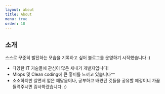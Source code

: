 ```yaml
---
layout: about
title: About
menu: true
order: 10
---
```


## 소개

스스로 꾸준히 발전하는 모습을 기록하고 싶어 블로그를 운영하기 시작했습니다 :)

- 다양한 IT 기술들에 관심이 많은 새내기 개발자입니다!
- Mlops 및 Clean coding에 큰 흥미를 느끼고 있습니다^^
- 소소하지만 살면서 얻은 깨달음이나, 공부하고 배웠던 것들을 공유할 예정이니 가끔 들려주시면 감사하겠습니다. :)
